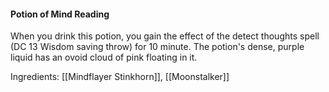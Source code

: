#### Potion of Mind Reading
When you drink this potion, you gain the effect of the detect thoughts spell (DC 13 Wisdom saving throw) for 10 minute. The potion's dense, purple liquid has an ovoid cloud of pink floating in it.

Ingredients: [[Mindflayer Stinkhorn]], [[Moonstalker]]